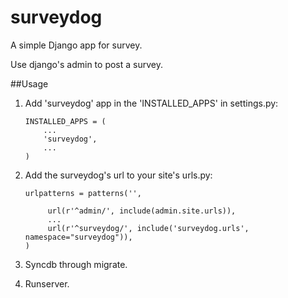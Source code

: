# surveydog

A simple Django app for survey. 

Use django's admin to post a survey.

##Usage
1. Add 'surveydog' app in the 'INSTALLED_APPS' in settings.py:

	```
	INSTALLED_APPS = (
    	...
   		'surveydog',
		...
	)
	```

2. Add the surveydog's url to your site's urls.py:

	```
	urlpatterns = patterns('',

   		 url(r'^admin/', include(admin.site.urls)),
    	 ...
   		 url(r'^surveydog/', include('surveydog.urls', namespace="surveydog")),
    )
	```
3. Syncdb through migrate.
4. Runserver. 
